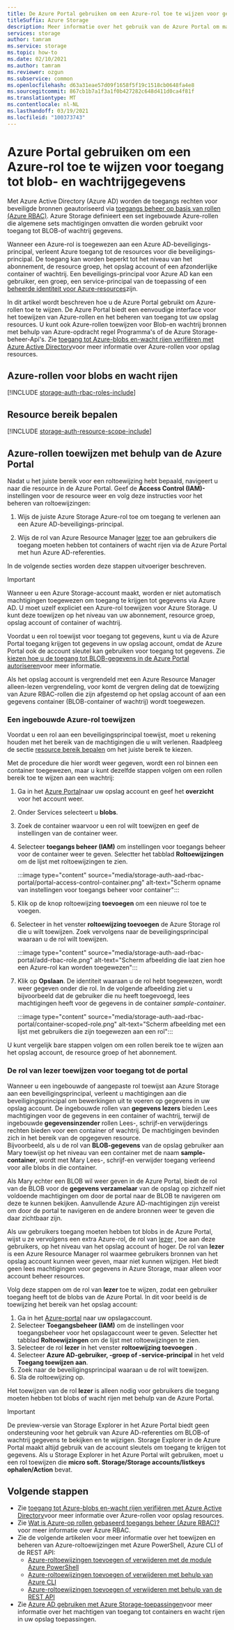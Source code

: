 ```yaml
---
title: De Azure Portal gebruiken om een Azure-rol toe te wijzen voor gegevens toegang
titleSuffix: Azure Storage
description: Meer informatie over het gebruik van de Azure Portal om machtigingen toe te wijzen aan een Azure Active Directory beveiligings-principal met behulp van Azure op rollen gebaseerd toegangs beheer (Azure RBAC). Azure Storage ondersteunt ingebouwde en aangepaste Azure-functies voor verificatie via Azure AD.
services: storage
author: tamram
ms.service: storage
ms.topic: how-to
ms.date: 02/10/2021
ms.author: tamram
ms.reviewer: ozgun
ms.subservice: common
ms.openlocfilehash: d63a31eae57d09f1658f5f19c1518cb0648fa4e8
ms.sourcegitcommit: 867cb1b7a1f3a1f0b427282c648d411d0ca4f81f
ms.translationtype: MT
ms.contentlocale: nl-NL
ms.lasthandoff: 03/19/2021
ms.locfileid: "100373743"
---
```

# <a name="use-the-azure-portal-to-assign-an-azure-role-for-access-to-blob-and-queue-data"></a>Azure Portal gebruiken om een Azure-rol toe te wijzen voor toegang tot blob- en wachtrijgegevens

Met Azure Active Directory (Azure AD) worden de toegangs rechten voor beveiligde bronnen geautoriseerd via [toegangs beheer op basis van rollen (Azure RBAC)](../../role-based-access-control/overview.md). Azure Storage definieert een set ingebouwde Azure-rollen die algemene sets machtigingen omvatten die worden gebruikt voor toegang tot BLOB-of wachtrij gegevens.

Wanneer een Azure-rol is toegewezen aan een Azure AD-beveiligings-principal, verleent Azure toegang tot de resources voor die beveiligings-principal. De toegang kan worden beperkt tot het niveau van het abonnement, de resource groep, het opslag account of een afzonderlijke container of wachtrij. Een beveiligings-principal voor Azure AD kan een gebruiker, een groep, een service-principal van de toepassing of een [beheerde identiteit voor Azure-resources](../../active-directory/managed-identities-azure-resources/overview.md)zijn.

In dit artikel wordt beschreven hoe u de Azure Portal gebruikt om Azure-rollen toe te wijzen. De Azure Portal biedt een eenvoudige interface voor het toewijzen van Azure-rollen en het beheren van toegang tot uw opslag resources. U kunt ook Azure-rollen toewijzen voor Blob-en wachtrij bronnen met behulp van Azure-opdracht regel Programma's of de Azure Storage-beheer-Api's. Zie [toegang tot Azure-blobs en-wacht rijen verifiëren met Azure Active Directory](storage-auth-aad.md)voor meer informatie over Azure-rollen voor opslag resources.

## <a name="azure-roles-for-blobs-and-queues"></a>Azure-rollen voor blobs en wacht rijen

[!INCLUDE [storage-auth-rbac-roles-include](../../../includes/storage-auth-rbac-roles-include.md)]

## <a name="determine-resource-scope"></a>Resource bereik bepalen

[!INCLUDE [storage-auth-resource-scope-include](../../../includes/storage-auth-resource-scope-include.md)]

## <a name="assign-azure-roles-using-the-azure-portal"></a>Azure-rollen toewijzen met behulp van de Azure Portal

Nadat u het juiste bereik voor een roltoewijzing hebt bepaald, navigeert u naar die resource in de Azure Portal. Geef de **Access Control (IAM)-** instellingen voor de resource weer en volg deze instructies voor het beheren van roltoewijzingen:

1. Wijs de juiste Azure Storage Azure-rol toe om toegang te verlenen aan een Azure AD-beveiligings-principal.

1. Wijs de rol van Azure Resource Manager [lezer](../../role-based-access-control/built-in-roles.md#reader) toe aan gebruikers die toegang moeten hebben tot containers of wacht rijen via de Azure Portal met hun Azure AD-referenties.

In de volgende secties worden deze stappen uitvoeriger beschreven.

> [!IMPORTANT]
> Wanneer u een Azure Storage-account maakt, worden er niet automatisch machtigingen toegewezen om toegang te krijgen tot gegevens via Azure AD. U moet uzelf expliciet een Azure-rol toewijzen voor Azure Storage. U kunt deze toewijzen op het niveau van uw abonnement, resource groep, opslag account of container of wachtrij.
>
> Voordat u een rol toewijst voor toegang tot gegevens, kunt u via de Azure Portal toegang krijgen tot gegevens in uw opslag account, omdat de Azure Portal ook de account sleutel kan gebruiken voor toegang tot gegevens. Zie [kiezen hoe u de toegang tot BLOB-gegevens in de Azure Portal autoriseren](../blobs/authorize-data-operations-portal.md)voor meer informatie.
>
> Als het opslag account is vergrendeld met een Azure Resource Manager alleen-lezen vergrendeling, voor komt de vergren deling dat de toewijzing van Azure RBAC-rollen die zijn afgestemd op het opslag account of aan een gegevens container (BLOB-container of wachtrij) wordt toegewezen.

### <a name="assign-an-azure-built-in-role"></a>Een ingebouwde Azure-rol toewijzen

Voordat u een rol aan een beveiligingsprincipal toewijst, moet u rekening houden met het bereik van de machtigingen die u wilt verlenen. Raadpleeg de sectie [resource bereik bepalen](#determine-resource-scope) om het juiste bereik te kiezen.

Met de procedure die hier wordt weer gegeven, wordt een rol binnen een container toegewezen, maar u kunt dezelfde stappen volgen om een rollen bereik toe te wijzen aan een wachtrij:

1. Ga in het [Azure Portal](https://portal.azure.com)naar uw opslag account en geef het **overzicht** voor het account weer.
1. Onder Services selecteert u **blobs**.
1. Zoek de container waarvoor u een rol wilt toewijzen en geef de instellingen van de container weer.
1. Selecteer **toegangs beheer (IAM)** om instellingen voor toegangs beheer voor de container weer te geven. Selectter het tabblad **Roltoewijzingen** om de lijst met roltoewijzingen te zien.

    :::image type="content" source="media/storage-auth-aad-rbac-portal/portal-access-control-container.png" alt-text="Scherm opname van instellingen voor toegangs beheer voor container":::

1. Klik op de knop roltoewijzing **toevoegen** om een nieuwe rol toe te voegen.
1. Selecteer in het venster **roltoewijzing toevoegen** de Azure Storage rol die u wilt toewijzen. Zoek vervolgens naar de beveiligingsprincipal waaraan u de rol wilt toewijzen.

    :::image type="content" source="media/storage-auth-aad-rbac-portal/add-rbac-role.png" alt-text="Scherm afbeelding die laat zien hoe een Azure-rol kan worden toegewezen":::

1. Klik op **Opslaan**. De identiteit waaraan u de rol hebt toegewezen, wordt weer gegeven onder die rol. In de volgende afbeelding ziet u bijvoorbeeld dat de gebruiker die nu heeft toegevoegd, lees machtigingen heeft voor de gegevens in de container *sample-container*.

    :::image type="content" source="media/storage-auth-aad-rbac-portal/container-scoped-role.png" alt-text="Scherm afbeelding met een lijst met gebruikers die zijn toegewezen aan een rol":::

U kunt vergelijk bare stappen volgen om een rollen bereik toe te wijzen aan het opslag account, de resource groep of het abonnement.

### <a name="assign-the-reader-role-for-portal-access"></a>De rol van lezer toewijzen voor toegang tot de portal

Wanneer u een ingebouwde of aangepaste rol toewijst aan Azure Storage aan een beveiligingsprincipal, verleent u machtigingen aan die beveiligingsprincipal om bewerkingen uit te voeren op gegevens in uw opslag account. De ingebouwde rollen van **gegevens lezers** bieden Lees machtigingen voor de gegevens in een container of wachtrij, terwijl de ingebouwde **gegevensinzender** rollen Lees-, schrijf-en verwijderings rechten bieden voor een container of wachtrij. De machtigingen bevinden zich in het bereik van de opgegeven resource.  
Bijvoorbeeld, als u de rol van **BLOB-gegevens** van de opslag gebruiker aan Mary toewijst op het niveau van een container met de naam **sample-container**, wordt met Mary Lees-, schrijf-en verwijder toegang verleend voor alle blobs in die container.

Als Mary echter een BLOB wil weer geven in de Azure Portal, biedt de rol van de BLOB voor de **gegevens verzamelaar** van de opslag op zichzelf niet voldoende machtigingen om door de portal naar de BLOB te navigeren om deze te kunnen bekijken. Aanvullende Azure AD-machtigingen zijn vereist om door de portal te navigeren en de andere bronnen weer te geven die daar zichtbaar zijn.

Als uw gebruikers toegang moeten hebben tot blobs in de Azure Portal, wijst u ze vervolgens een extra Azure-rol, de rol van [lezer](../../role-based-access-control/built-in-roles.md#reader) , toe aan deze gebruikers, op het niveau van het opslag account of hoger. De rol van **lezer** is een Azure Resource Manager rol waarmee gebruikers bronnen van het opslag account kunnen weer geven, maar niet kunnen wijzigen. Het biedt geen lees machtigingen voor gegevens in Azure Storage, maar alleen voor account beheer resources.

Volg deze stappen om de rol van **lezer** toe te wijzen, zodat een gebruiker toegang heeft tot de blobs van de Azure Portal. In dit voor beeld is de toewijzing het bereik van het opslag account:

1. Ga in het [Azure-portal](https://portal.azure.com) naar uw opslagaccount.
1. Selecteer **Toegangsbeheer (IAM)** om de instellingen voor toegangsbeheer voor het opslagaccount weer te geven. Selectter het tabblad **Roltoewijzingen** om de lijst met roltoewijzingen te zien.
1. Selecteer de rol **lezer** in het venster **roltoewijzing toevoegen** . 
1. Selecteer **Azure AD-gebruiker, -groep of -service-principal** in het veld **Toegang toewijzen aan**.
1. Zoek naar de beveiligingsprincipal waaraan u de rol wilt toewijzen.
1. Sla de roltoewijzing op.

Het toewijzen van de rol **lezer** is alleen nodig voor gebruikers die toegang moeten hebben tot blobs of wacht rijen met behulp van de Azure Portal.

> [!IMPORTANT]
> De preview-versie van Storage Explorer in het Azure Portal biedt geen ondersteuning voor het gebruik van Azure AD-referenties om BLOB-of wachtrij gegevens te bekijken en te wijzigen. Storage Explorer in de Azure Portal maakt altijd gebruik van de account sleutels om toegang te krijgen tot gegevens. Als u Storage Explorer in het Azure Portal wilt gebruiken, moet u een rol toewijzen die **micro soft. Storage/Storage accounts/listkeys ophalen/Action** bevat.

## <a name="next-steps"></a>Volgende stappen

- Zie [toegang tot Azure-blobs en-wacht rijen verifiëren met Azure Active Directory](storage-auth-aad.md)voor meer informatie over Azure-rollen voor opslag resources. 
- Zie [Wat is Azure-op rollen gebaseerd toegangs beheer (Azure RBAC)?](../../role-based-access-control/overview.md)voor meer informatie over Azure RBAC.
- Zie de volgende artikelen voor meer informatie over het toewijzen en beheren van Azure-roltoewijzingen met Azure PowerShell, Azure CLI of de REST API:
    - [Azure-roltoewijzingen toevoegen of verwijderen met de module Azure PowerShell](../../role-based-access-control/role-assignments-powershell.md)
    - [Azure-roltoewijzingen toevoegen of verwijderen met behulp van Azure CLI](../../role-based-access-control/role-assignments-cli.md)
    - [Azure-roltoewijzingen toevoegen of verwijderen met behulp van de REST API](../../role-based-access-control/role-assignments-rest.md)
- Zie [Azure AD gebruiken met Azure Storage-toepassingen](storage-auth-aad-app.md)voor meer informatie over het machtigen van toegang tot containers en wacht rijen in uw opslag toepassingen.
